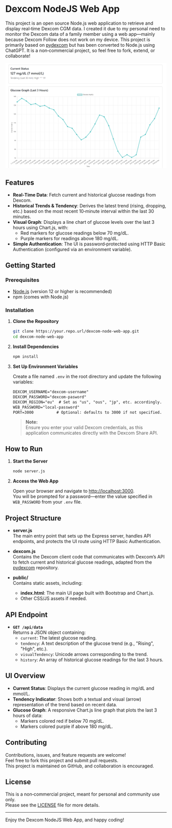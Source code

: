 # Dexcom NodeJS Web App

This project is an open source Node.js web application to retrieve and display real‑time Dexcom CGM data. I created it due to my personal need to monitor the Dexcom data of a family member using a web app—mainly because Dexcom Follow does not work on my device. This project is primarily based on [pydexcom](https://github.com/gagebenne/pydexcom) but has been converted to Node.js using ChatGPT. It is a non‑commercial project, so feel free to fork, extend, or collaborate!

![Graph](/public/graph.png)

## Features

- **Real‑Time Data**: Fetch current and historical glucose readings from Dexcom.
- **Historical Trends & Tendency**: Derives the latest trend (rising, dropping, etc.) based on the most recent 10‑minute interval within the last 30 minutes.
- **Visual Graph**: Displays a line chart of glucose levels over the last 3 hours using Chart.js, with:
  - Red markers for glucose readings below 70 mg/dL.
  - Purple markers for readings above 180 mg/dL.
- **Simple Authentication**: The UI is password‑protected using HTTP Basic Authentication (configured via an environment variable).

## Getting Started

### Prerequisites

- [Node.js](https://nodejs.org/) (version 12 or higher is recommended)
- npm (comes with Node.js)

### Installation

1. **Clone the Repository**

   ```bash
   git clone https://your.repo.url/dexcom-node-web-app.git
   cd dexcom-node-web-app
   ```

2. **Install Dependencies**

   ```bash
   npm install
   ```

3. **Set Up Environment Variables**

   Create a file named `.env` in the root directory and update the following variables:

   ```env
   DEXCOM_USERNAME="dexcom-username"
   DEXCOM_PASSWORD="dexcom-pasword"
   DEXCOM_REGION="eu"  # Set as "us", "ous", "jp", etc. accordingly.
   WEB_PASSWORD="local-password"
   PORT=3000          # Optional: defaults to 3000 if not specified.
   ```

   > **Note:**  
   > Ensure you enter your valid Dexcom credentials, as this application communicates directly with the Dexcom Share API.

## How to Run

1. **Start the Server**

   ```bash
   node server.js
   ```

2. **Access the Web App**

   Open your browser and navigate to [http://localhost:3000](http://localhost:3000).  
   You will be prompted for a password—enter the value specified in `WEB_PASSWORD` from your `.env` file.

## Project Structure

- **server.js**  
  The main entry point that sets up the Express server, handles API endpoints, and protects the UI route using HTTP Basic Authentication.

- **dexcom.js**  
  Contains the Dexcom client code that communicates with Dexcom’s API to fetch current and historical glucose readings, adapted from the [pydexcom](https://github.com/gagebenne/pydexcom) repository.

- **public/**  
  Contains static assets, including:
  - **index.html**: The main UI page built with Bootstrap and Chart.js.
  - Other CSS/JS assets if needed.

## API Endpoint

- **`GET /api/data`**  
  Returns a JSON object containing:
  - `current`: The latest glucose reading.
  - `tendency`: A text description of the glucose trend (e.g., "Rising", "High", etc.).
  - `visualTendency`: Unicode arrows corresponding to the trend.
  - `history`: An array of historical glucose readings for the last 3 hours.

## UI Overview

- **Current Status**: Displays the current glucose reading in mg/dL and mmol/L.
- **Tendency Indicator**: Shows both a textual and visual (arrow) representation of the trend based on recent data.
- **Glucose Graph**: A responsive Chart.js line graph that plots the last 3 hours of data:
  - Markers colored red if below 70 mg/dL.
  - Markers colored purple if above 180 mg/dL.

## Contributing

Contributions, issues, and feature requests are welcome!  
Feel free to fork this project and submit pull requests.  
This project is maintained on GitHub, and collaboration is encouraged.

## License

This is a non‑commercial project, meant for personal and community use only.  
Please see the [LICENSE](LICENSE) file for more details.

---

Enjoy the Dexcom NodeJS Web App, and happy coding!